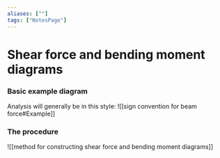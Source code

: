 ```yaml
---
aliases: [""]
tags: ["NotesPage"]
---
```


# Shear force and bending moment diagrams

### Basic example diagram
Analysis will generally be in this style:
![[sign convention for beam force#Example]]

### The procedure
![[method for constructing shear force and bending moment diagrams]]